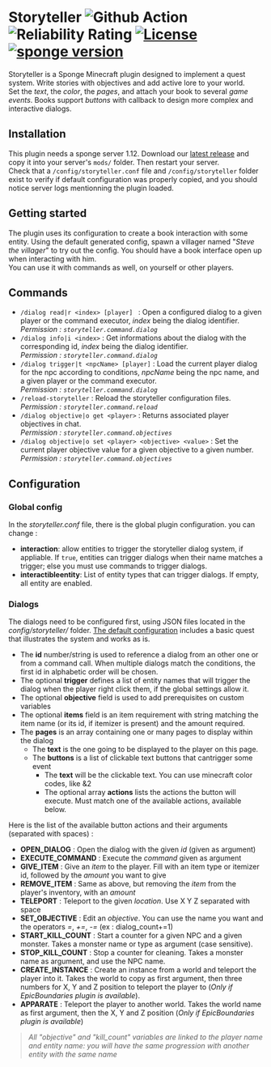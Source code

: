 # Storyteller ![Github Action](https://github.com/OnapleRPG/Storyteller/actions/workflows/gradle.yml/badge.svg) ![Reliability Rating](https://sonarcloud.io/api/project_badges/measure?project=com.onaple%3AStoryteller&metric=reliability_rating) [![License](https://img.shields.io/badge/License-Apache%202.0-blue.svg)](https://opensource.org/licenses/Apache-2.0) [![sponge version](https://img.shields.io/badge/sponge-7.2.0-blue.svg)](https://www.spongepowered.org/) 

Storyteller is a Sponge Minecraft plugin designed to implement a quest system. Write stories with objectives and add active lore to your world.  
Set the *text*, the *color*, the *pages*, and attach your book to several *game events*. Books support *buttons* with callback to design more complex and interactive dialogs.  

## Installation

This plugin needs a sponge server 1.12. Download our [latest release](https://github.com/OnapleRPG/Storyteller/releases) and copy it into your server's `mods/` folder. Then restart your server.  
Check that a `/config/storyteller.conf` file and `/config/storyteller` folder exist to verify if default configuration was properly copied, and you should notice server logs mentionning the plugin loaded.  

## Getting started

The plugin uses its configuration to create a book interaction with some entity. Using the default generated config, spawn a villager named "*Steve the villager*" to try out the config. You should have a book interface open up when interacting with him.  
You can use it with commands as well, on yourself or other players.  

## Commands

* `/dialog read|r <index> [player] ` : Open a configured dialog to a given player or the command executor, *index* being the dialog identifier.
_Permission : `storyteller.command.dialog`_
* `/dialog info|i <index>` : Get informations about the dialog with the corresponding id, *index* being the dialog identifier.  
_Permission : `storyteller.command.dialog`_
* `/dialog trigger|t <npcName> [player]` : Load the current player dialog for the npc according to conditions, *npcName* being the npc name, and a given player or the command executor.  
_Permission : `storyteller.command.dialog`_
* `/reload-storyteller` : Reload the storyteller configuration files.  
_Permission : `storyteller.command.reload`_
* `/dialog objective|o get <player>` : Returns associated player objectives in chat.  
_Permission : `storyteller.command.objectives`_
* `/dialog objective|o set <player> <objective> <value>` : Set the current player objective value for a given objective to a given number.  
_Permission : `storyteller.command.objectives`_

## Configuration

### Global config

In the *storyteller.conf* file, there is the global plugin configuration. you can change :
* **interaction**: allow entities to trigger the storyteller dialog system, if appliable. If `true`, entities can trigger dialogs when their name matches a trigger; else you must use commands to trigger dialogs.
* **interactibleentity**: List of entity types that can trigger dialogs. If empty, all entity are enabled.

### Dialogs
The dialogs need to be configured first, using JSON files located in the *config/storyteller/* folder. [The default configuration](./src/main/resources/assets/storyteller/example.conf) includes a basic quest that illustrates the system and works as is.   
* The **id** number/string is used to reference a dialog from an other one or from a command call. When multiple dialogs match the conditions, the first id in alphabetic order will be chosen.
* The optional **trigger** defines a list of entity names that will trigger the dialog when the player right click them, if the global settings allow it.
* The optional **objective** field is used to add prerequisites on custom variables
* The optional **items** field is an item requirement with string matching the item name (or its id, if itemizer is present) and the amount required.
* The **pages** is an array containing one or many pages to display within the dialog
    * The **text** is the one going to be displayed to the player on this page.
    * The **buttons** is a list of clickable text buttons that cantrigger some event
        * The **text** will be the clickable text. You can use minecraft color codes, like &2
        * The optional array **actions** lists the actions the button will execute. Must match one of the available actions, available below.
  
Here is the list of the available button actions and their arguments (separated with spaces) :  
- **OPEN_DIALOG** : Open the dialog with the given *id* (given as argument)
- **EXECUTE_COMMAND** : Execute the *command* given as argument
- **GIVE_ITEM** : Give an *item* to the player. Fill with an item type or itemizer id, followed by the *amount* you want to give
- **REMOVE_ITEM** : Same as above, but removing the *item* from the player's inventory, with an *amount*
- **TELEPORT** : Teleport to the given *location*. Use X Y Z separated with space
- **SET_OBJECTIVE** : Edit an *objective*. You can use the name you want and the operators *=*, *+=*, *-=* (ex : dialog_count+=1)
- **START_KILL_COUNT** : Start a counter for a given NPC and a given monster. Takes a monster name or type as argument (case sensitive).
- **STOP_KILL_COUNT** : Stop a counter for cleaning. Takes a monster name as argument, and use the NPC name.
- **CREATE_INSTANCE** : Create an instance from a world and teleport the player into it. Takes the world to copy as first argument, then three numbers for X, Y and Z position to teleport the player to (*Only if EpicBoundaries plugin is available*).
- **APPARATE** : Teleport the player to another world. Takes the world name as first argument, then the X, Y and Z position (*Only if EpicBoundaries plugin is available*)

>*All "objective" and "kill_count" variables are linked to the player name and entity name: you will have the same progression with another entity with the same name*  

